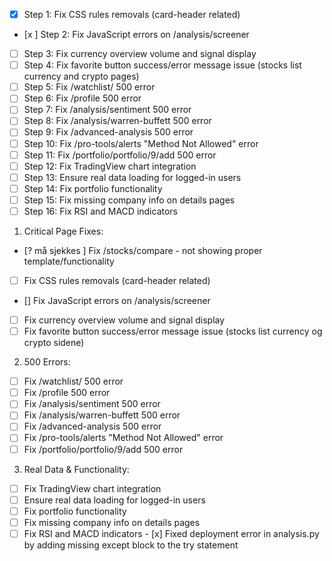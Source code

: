 
- [x] Step 1: Fix CSS rules removals (card-header related)
- [x ] Step 2: Fix JavaScript errors on /analysis/screener
- [ ] Step 3: Fix currency overview volume and signal display
- [ ] Step 4: Fix favorite button success/error message issue (stocks list currency and crypto pages)
- [ ] Step 5: Fix /watchlist/ 500 error
- [ ] Step 6: Fix /profile 500 error
- [ ] Step 7: Fix /analysis/sentiment 500 error
- [ ] Step 8: Fix /analysis/warren-buffett 500 error
- [ ] Step 9: Fix /advanced-analysis 500 error
- [ ] Step 10: Fix /pro-tools/alerts "Method Not Allowed" error
- [ ] Step 11: Fix /portfolio/portfolio/9/add 500 error
- [ ] Step 12: Fix TradingView chart integration
- [ ] Step 13: Ensure real data loading for logged-in users
- [ ] Step 14: Fix portfolio functionality
- [ ] Step 15: Fix missing company info on details pages
- [ ] Step 16: Fix RSI and MACD indicators

1. Critical Page Fixes:
- [? må sjekkes ] Fix /stocks/compare - not showing proper template/functionality
- [ ] Fix CSS rules removals (card-header related)
- [] Fix JavaScript errors on /analysis/screener
- [ ] Fix currency overview volume and signal display
- [ ] Fix favorite button success/error message issue (stocks list currency og crypto sidene)

2. 500 Errors:
- [ ] Fix /watchlist/ 500 error
- [ ] Fix /profile 500 error  
- [ ] Fix /analysis/sentiment 500 error
- [ ] Fix /analysis/warren-buffett 500 error
- [ ] Fix /advanced-analysis 500 error
- [ ] Fix /pro-tools/alerts "Method Not Allowed" error
- [ ] Fix /portfolio/portfolio/9/add 500 error

3. Real Data & Functionality:
- [ ] Fix TradingView chart integration
- [ ] Ensure real data loading for logged-in users
- [ ] Fix portfolio functionality
- [ ] Fix missing company info on details pages
- [ ] Fix RSI and MACD indicators
</invoke>- [x] Fixed deployment error in analysis.py by adding missing except block to the try statement